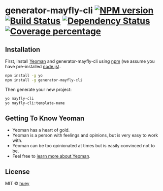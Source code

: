 # generator-mayfly-cli [![NPM version][npm-image]][npm-url] [![Build Status][travis-image]][travis-url] [![Dependency Status][daviddm-image]][daviddm-url] [![Coverage percentage][coveralls-image]][coveralls-url]
> 

## Installation

First, install [Yeoman](http://yeoman.io) and generator-mayfly-cli using [npm](https://www.npmjs.com/) (we assume you have pre-installed [node.js](https://nodejs.org/)).

```bash
npm install -g yo
npm install -g generator-mayfly-cli
```

Then generate your new project:

```bash
yo mayfly-cli
yo mayfly-cli:template-name
```

## Getting To Know Yeoman

 * Yeoman has a heart of gold.
 * Yeoman is a person with feelings and opinions, but is very easy to work with.
 * Yeoman can be too opinionated at times but is easily convinced not to be.
 * Feel free to [learn more about Yeoman](http://yeoman.io/).

## License

MIT © [huey]()


[npm-image]: https://badge.fury.io/js/generator-mayfly-cli.svg
[npm-url]: https://npmjs.org/package/generator-mayfly-cli
[travis-image]: https://travis-ci.com//generator-mayfly-cli.svg?branch=master
[travis-url]: https://travis-ci.com//generator-mayfly-cli
[daviddm-image]: https://david-dm.org//generator-mayfly-cli.svg?theme=shields.io
[daviddm-url]: https://david-dm.org//generator-mayfly-cli
[coveralls-image]: https://coveralls.io/repos//generator-mayfly-cli/badge.svg
[coveralls-url]: https://coveralls.io/r//generator-mayfly-cli

